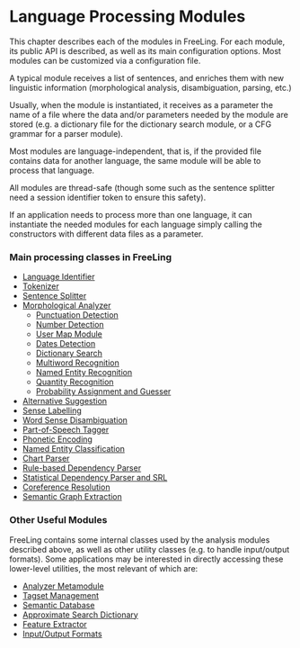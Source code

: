 # Language Processing Modules 
This chapter describes each of the modules in FreeLing. For each module, its public API is described, as well as its main configuration options. Most modules can be customized via a configuration file.

A typical module receives a list of sentences, and enriches them with new linguistic information (morphological analysis, disambiguation, parsing, etc.)

Usually, when the module is instantiated, it receives as a parameter the name of a file where the data and/or parameters needed by the module are stored (e.g. a dictionary file for the dictionary search module, or a CFG grammar for a parser module).

Most modules are language-independent, that is, if the provided file contains data for another language, the same module will be able to process that language.

All modules are thread-safe (though some such as the sentence splitter need a session identifier token to ensure this safety).

If an application needs to process more than one language, it can instantiate the needed modules for each language simply calling the constructors with different data files as a parameter.

### Main processing classes in FreeLing

* [Language Identifier](modules/lang_ident.md)
* [Tokenizer](modules/tokenizer.md)
* [Sentence Splitter](modules/splitter.md)
* [Morphological Analyzer](modules/maco.md)
    * [Punctuation Detection](modules/punct.md)
    * [Number Detection](modules/numbers.md)
    * [User Map Module](modules/usermap.md)
    * [Dates Detection](modules/dates.md)
    * [Dictionary Search](modules/dictionary.md)
    * [Multiword Recognition](modules/locutions.md)
    * [Named Entity Recognition](modules/ner.md)
    * [Quantity Recognition](modules/quantities.md)
    * [Probability Assignment and Guesser](modules/probabilities.md)
* [Alternative Suggestion](modules/alternatives.md)
* [Sense Labelling](modules/senses.md)
* [Word Sense Disambiguation](modules/wsd.md)
* [Part-of-Speech Tagger](modules/tagger.md)
* [Phonetic Encoding](modules/phonetics.md)
* [Named Entity Classification](modules/nec.md)
* [Chart Parser](modules/chart_parser.md)
* [Rule-based Dependency Parser](modules/dep_txala.md)
* [Statistical Dependency Parser and SRL](modules/dep_treeler.md)
* [Coreference Resolution](modules/coreference.md)
* [Semantic Graph Extraction](modules/semgraph.md)

### Other Useful Modules  

  FreeLing contains some internal classes used by the analysis modules described above, as well as other utility classes (e.g. to handle input/output formats). Some applications may be interested in directly accessing these lower-level utilities, the most relevant of which are:
* [Analyzer Metamodule](modules/analyzer.md)
* [Tagset Management](modules/tagset.md)
* [Semantic Database](modules/semdb.md)
* [Approximate Search Dictionary](modules/foma.md)
* [Feature Extractor](modules/fex.md)
* [Input/Output Formats](modules/io.md)

